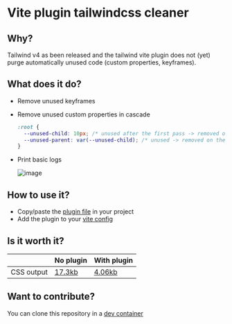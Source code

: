 # Vite plugin tailwindcss cleaner

## Why?
Tailwind v4 as been released and the tailwind vite plugin does not (yet) purge automatically unused code (custom properties, keyframes).

## What does it do?
- Remove unused keyframes
- Remove unused custom properties in cascade
  ```css
  :root {
    --unused-child: 10px; /* unused after the first pass -> removed on the second pass */
    --unused-parent: var(--unused-child); /* unused -> removed on the first pass */
  }
  ```
- Print basic logs

  ![image](https://github.com/user-attachments/assets/d80172cf-4998-42fe-87b5-0552c46aef32)

## How to use it?
- Copy/paste the [plugin file](https://github.com/madmoizo/vite-plugin-tailwindcss-cleaner/blob/main/vite-plugin-tailwindcss-cleaner.ts) in your project
- Add the plugin to your [vite config](https://github.com/madmoizo/vite-plugin-tailwindcss-cleaner/blob/main/vite.config.ts)

## Is it worth it?
|            | No plugin | With plugin |     
|------------|-----------|--------|
| CSS output | [17.3kb](https://github.com/madmoizo/vite-plugin-tailwindcss-cleaner/blob/main/compare/.svelte-kit/output/client/_app/immutable/assets/2.D6LpQ2Rr.css) | [4.06kb](https://github.com/madmoizo/vite-plugin-tailwindcss-cleaner/blob/main/.svelte-kit/output/client/_app/immutable/assets/2.D6LpQ2Rr.css) |

## Want to contribute?
You can clone this repository in a [dev container](https://code.visualstudio.com/docs/devcontainers/containershttps://code.visualstudio.com/docs/devcontainers/containers)
